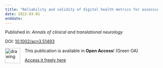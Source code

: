 ```yaml
---
title: "Reliability and validity of digital health metrics for assessing arm and hand impairments in an ataxic disorder."
date: 2022-03-01
enddate:
---
```


Published in: *Annals of clinical and translational neurology*

DOI: [10.1002/acn3.51493](https://doi.org/10.1002/acn3.51493)

<img src="https://upload.wikimedia.org/wikipedia/commons/thumb/9/90/Open_Access_logo_PLoS_white_green.svg/576px-Open_Access_logo_PLoS_white_green.svg.png" alt="drawing" width="50" align="left"/> &nbsp;&nbsp;&nbsp;This publication is available in **Open Access**! (Green OA)

&nbsp;&nbsp;&nbsp;<a href="https://www.research-collection.ethz.ch/bitstream/20.500.11850/536717/2/AnnClinTranslNeurol-2022-Kanzler-Reliabilityandvalidityofdigitalhealthmetricsforassessingarmandhand.pdf" download>Access it freely here</a>

